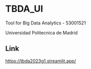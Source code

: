# TBDA_UI

Tool for Big Data Analytics - 53001521

Universidad Politecnica de Madrid


## Link
https://tbda2023g1.streamlit.app/
